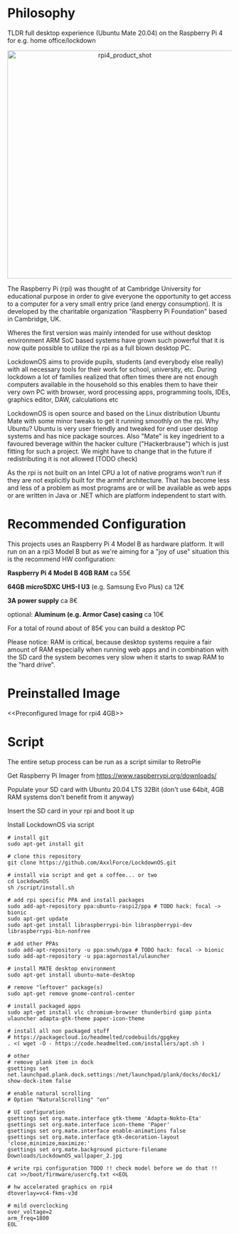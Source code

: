 # Philosophy

TLDR full desktop experience (Ubuntu Mate 20.04) on the Raspberry Pi 4 for e.g. home office/lockdown

<p align="center">
	<img src="blob/rpi.jpg" alt="rpi4_product_shot" style="width:512px;" />
</p>

The Raspberry Pi (rpi) was thought of at Cambridge University for educational purpose in order to give everyone the opportunity to get access to a computer for a very small entry price (and energy consumption). It is developed by the charitable organization "Raspberry Pi Foundation" based in Cambridge, UK.

Wheres the first version was mainly intended for use without desktop environment ARM SoC based systems have grown such powerful that it is now quite possible to utilize the rpi as a full blown desktop PC.

LockdownOS aims to provide pupils, students (and everybody else really) with all necessary tools for their work for school, university, etc. During lockdown a lot of families realized that often times there are not enough computers available in the household so this enables them to have their very own PC with browser, word processing apps, programming tools, IDEs, graphics editor, DAW, calculations etc

LockdownOS is open source and based on the Linux distribution Ubuntu Mate with some minor tweaks to get it running smoothly on the rpi. Why Ubuntu? Ubuntu is very user friendly and tweaked for end user desktop systems and has nice package sources. Also "Mate" is key ingedrient to a favoured beverage within the hacker culture ("Hackerbrause") which is just fitting for such a project. We might have to change that in the future if redistributing it is not allowed (TODO check)

As the rpi is not built on an Intel CPU a lot of native programs won't run if they are not explicitly built for the armhf architecture. That has become less and less of a problem as most programs are or will be available as web apps or are written in Java or .NET which are platform independent to start with.

# Recommended Configuration

This projects uses an Raspberry Pi 4 Model B as hardware platform. It will run on an a rpi3 Model B but as we're aiming for a "joy of use" situation this is the recommend HW configuration:

**Raspberry Pi 4 Model B 4GB RAM** ca 55€

**64GB microSDXC UHS-I U3** (e.g. Samsung Evo Plus) ca 12€

**3A power supply** ca 8€

optional: **Aluminum (e.g. Armor Case) casing** ca 10€

For a total of round about of 85€ you can build a desktop PC

Please notice: RAM is critical, because desktop systems require a fair amount of RAM especially when running web apps and in combination with the SD card the system becomes very slow when it starts to swap RAM to the "hard drive".

# Preinstalled Image

<<Preconfigured Image for rpi4 4GB>>

# Script

The entire setup process can be run as a script similar to RetroPie

Get Raspberry Pi Imager from https://www.raspberrypi.org/downloads/

Populate your SD card with Ubuntu 20.04 LTS 32Bit (don't use 64bit, 4GB RAM systems don't benefit from it anyway)

Insert the SD card in your rpi and boot it up

Install LockdownOS via script

```shell
# install git
sudo apt-get install git

# clone this repository
git clone https://github.com/AxxlForce/LockdownOS.git

# install via script and get a coffee... or two
cd LockdownOS
sh /script/install.sh

# add rpi specific PPA and install packages
sudo add-apt-repository ppa:ubuntu-raspi2/ppa # TODO hack: focal -> bionic
sudo apt-get update
sudo apt-get install libraspberrypi-bin libraspberrypi-dev libraspberrypi-bin-nonfree

# add other PPAs
sudo add-apt-repository -u ppa:snwh/ppa # TODO hack: focal -> bionic
sudo add-apt-repository -u ppa:agornostal/ulauncher

# install MATE desktop environment
sudo apt-get install ubuntu-mate-desktop 

# remove "leftover" package(s)
sudo apt-get remove gnome-control-center

# install packaged apps
sudo apt-get install vlc chromium-browser thunderbird gimp pinta ulauncher adapta-gtk-theme paper-icon-theme

# install all non packaged stuff
# https://packagecloud.io/headmelted/codebuilds/gpgkey
. <( wget -O - https://code.headmelted.com/installers/apt.sh )

# other
# remove plank item in dock
gsettings set net.launchpad.plank.dock.settings:/net/launchpad/plank/docks/dock1/ show-dock-item false

# enable natural scrolling
# Option "NaturalScrolling" "on"

# UI configuration
gsettings set org.mate.interface gtk-theme 'Adapta-Nokto-Eta'
gsettings set org.mate.interface icon-theme 'Paper'
gsettings set org.mate.interface enable-animations false
gsettings set org.mate.interface gtk-decoration-layout 'close,minimize,maximize:'
gsettings set org.mate.background picture-filename Downloads/LockdownOS_wallpaper_2.jpg

# write rpi configuration TODO !! check model before we do that !!
cat >>/boot/firmware/usercfg.txt <<EOL

# hw accelerated graphics on rpi4
dtoverlay=vc4-fkms-v3d

# mild overclocking
over_voltage=2
arm_freq=1800
EOL
```





